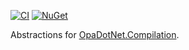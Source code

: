 [![CI](https://github.com/me-viper/OpaDotNet.Compilation.Abstractions/actions/workflows/ci.yml/badge.svg)](https://github.com/me-viper/OpaDotNet.Compilation.Abstractions/actions/workflows/ci.yml)
[![NuGet](https://img.shields.io/nuget/v/OpaDotNet.Compilation.Abstractions.svg)](https://www.nuget.org/packages/OpaDotNet.Compilation.Abstractions/)

Abstractions for [OpaDotNet.Compilation](https://github.com/me-viper/OpaDotNet.Compilation).
